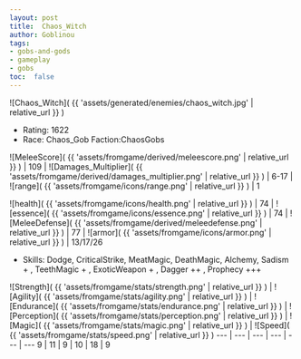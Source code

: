 ```yaml
---
layout: post
title:  Chaos_Witch
author: Goblinou
tags:
- gobs-and-gods
- gameplay
- gobs
toc:  false
---
```


![Chaos_Witch]( {{ 'assets/generated/enemies/chaos_witch.jpg' | relative_url }} )
- Rating: 1622
- Race: Chaos_Gob  Faction:ChaosGobs

![MeleeScore]( {{ 'assets/fromgame/derived/meleescore.png' | relative_url }} ) | 109 | ![Damages_Multiplier]( {{ 'assets/fromgame/derived/damages_multiplier.png' | relative_url }} ) | 6-17 | ![range]( {{ 'assets/fromgame/icons/range.png' | relative_url }} ) | 1


![health]( {{ 'assets/fromgame/icons/health.png' | relative_url }} ) | 74 | ![essence]( {{ 'assets/fromgame/icons/essence.png' | relative_url }} ) | 74 | ![MeleeDefense]( {{ 'assets/fromgame/derived/meleedefense.png' | relative_url }} ) | 77 | ![armor]( {{ 'assets/fromgame/icons/armor.png' | relative_url }} ) | 13/17/26

* Skills: Dodge, CriticalStrike, MeatMagic, DeathMagic, Alchemy, Sadism + , TeethMagic + , ExoticWeapon + , Dagger ++ , Prophecy +++ 

![Strength]( {{ 'assets/fromgame/stats/strength.png' | relative_url }} ) | ![Agility]( {{ 'assets/fromgame/stats/agility.png' | relative_url }} ) | ![Endurance]( {{ 'assets/fromgame/stats/endurance.png' | relative_url }} ) | ![Perception]( {{ 'assets/fromgame/stats/perception.png' | relative_url }} ) | ![Magic]( {{ 'assets/fromgame/stats/magic.png' | relative_url }} ) | ![Speed]( {{ 'assets/fromgame/stats/speed.png' | relative_url }} )
--- | --- | --- | --- | --- | ---
9 | 11 | 9 | 10 | 18 | 9

